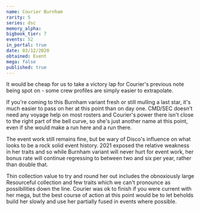 ```yaml
---
name: Courier Burnham
rarity: 5
series: dsc
memory_alpha:
bigbook_tier: 7
events: 52
in_portal: true
date: 03/12/2020
obtained: Event
mega: false
published: true
---
```


It would be cheap for us to take a victory lap for Courier's previous note being spot on - some crew profiles are simply easier to extrapolate.

If you're coming to this Burnham variant fresh or still mulling a last star, it's much easier to pass on her at this point than on day one. CMD/SEC doesn't need any voyage help on most rosters and Courier's power there isn't close to the right part of the bell curve, so she's just another name at this point, even if she would make a run here and a run there.

The event work still remains fine, but be wary of Disco's influence on what looks to be a rock solid event history. 2021 exposed the relative weakness in her traits and so while Burnham variant will never hurt for event work, her bonus rate will continue regressing to between two and six per year, rather than double that.

Thin collection value to try and round her out includes the obnoxiously large Resourceful collection and few traits which we can't pronounce as possibilities down the line. Courier was ok to finish if you were current with her mega, but the best course of action at this point would be to let beholds build her slowly and use her partially fused in events where possible.
